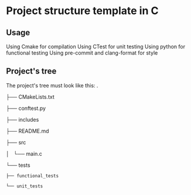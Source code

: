 # Project structure template in C

## Usage
Using Cmake for compilation
Using CTest for unit testing
Using python for functional testing
Using pre-commit and clang-format for style

## Project's tree
The project's tree must look like this:
.

├── CMakeLists.txt

├── conftest.py

├── includes

├── README.md

├── src

│   └── main.c

└── tests

    ├── functional_tests
    
    └── unit_tests
